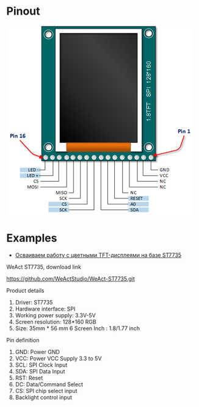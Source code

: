 
# Pinout
 ![1,7 SPI 128x160 OLED ST7735](1.8TFT-Display-V1.0-Pin-Out.png)
# Examples
* [Осваиваем работу с цветными TFT-дисплеями на базе ST7735](https://eax.me/stm32-st7735/)


WeAct ST7735, download link

https://github.com/WeActStudio/WeAct-ST7735.git

Product details

1. Driver: ST7735
2. Hardware interface: SPI
3. Working power supply: 3.3V-5V
4. Screen resolution: 128*160 RGB
5. Size: 35mm * 56 mm
6 Screen Inch : 1.8/1.77 inch

Pin definition

1. GND: Power GND
2. VCC: Power VCC Supply 3.3 to 5V
3. SCL: SPI Clock Input
4. SDA: SPI Data Input
5. RST: Reset
6. DC: Data/Command Select
7. CS: SPI chip select input
8. Backlight control input


